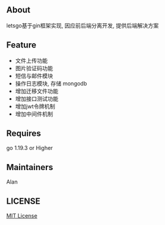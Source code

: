 ## About
letsgo基于gin框架实现, 因应前后端分离开发, 提供后端解决方案

## Feature
* 文件上传功能
* 图片验证码功能
* 短信与邮件模块
* 操作日志模块, 存储 mongodb
* 增加迁移文件功能
* 增加接口测试功能
* 增加jwt令牌机制
* 增加中间件机制

## Requires
go 1.19.3 or Higher 

## Maintainers
Alan

## LICENSE
[MIT License](https://github.com/joanbabyfet/letsgo/blob/master/LICENSE)
